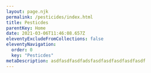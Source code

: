 ```yaml
---
layout: page.njk
permalink: /pesticides/index.html
title: Pesticdes
parentKey: Home
date: 2021-03-06T11:46:08.657Z
eleventyExcludeFromCollections: false
eleventyNavigation:
  order: 0
  key: "Pesticdes"
metaDescription: asdfasdfasdfadsfasdfasdfasdfasdfasdf
---
```

